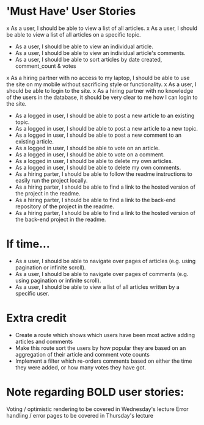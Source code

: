 # 'Must Have' User Stories

x As a user, I should be able to view a list of all articles.
x As a user, I should be able to view a list of all articles on a specific topic.

- As a user, I should be able to view an individual article.
- As a user, I should be able to view an individual article's comments.
- As a user, I should be able to sort articles by date created, comment_count & votes

x As a hiring partner with no access to my laptop, I should be able to use the site on my mobile without sacrificing style or functionality.
x As a user, I should be able to login to the site.
x As a hiring partner with no knowledge of the users in the database, it should be very clear to me how I can login to the site.

- As a logged in user, I should be able to post a new article to an existing topic.
- As a logged in user, I should be able to post a new article to a new topic.
- As a logged in user, I should be able to post a new comment to an existing article.
- As a logged in user, I should be able to vote on an article.
- As a logged in user, I should be able to vote on a comment.
- As a logged in user, I should be able to delete my own articles.
- As a logged in user, I should be able to delete my own comments.
- As a hiring parter, I should be able to follow the readme instructions to easily run the project locally.
- As a hiring parter, I should be able to find a link to the hosted version of the project in the readme.
- As a hiring parter, I should be able to find a link to the back-end repository of the project in the readme.
- As a hiring parter, I should be able to find a link to the hosted version of the back-end project in the readme.

# If time...

- As a user, I should be able to navigate over pages of articles (e.g. using pagination or infinite scroll).
- As a user, I should be able to navigate over pages of comments (e.g. using pagination or infinite scroll).
- As a user, I should be able to view a list of all articles written by a specific user.

# Extra credit

- Create a route which shows which users have been most active adding articles and comments
- Make this route sort the users by how popular they are based on an aggregation of their article and comment vote counts
- Implement a filter which re-orders comments based on either the time they were added, or how many votes they have got.

# Note regarding BOLD user stories:

Voting / optimistic rendering to be covered in Wednesday's lecture
Error handling / error pages to be covered in Thursday's lecture
